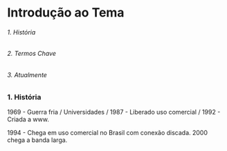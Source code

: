 # Introdução ao Tema

###### 1. História

###### 2. Termos Chave

###### 3. Atualmente

### 1. História

1969 - Guerra fria / Universidades / 1987 - Liberado uso comercial / 1992 - Criada a www.

1994 - Chega em uso comercial no Brasil com conexão discada. 2000 chega a banda larga.


